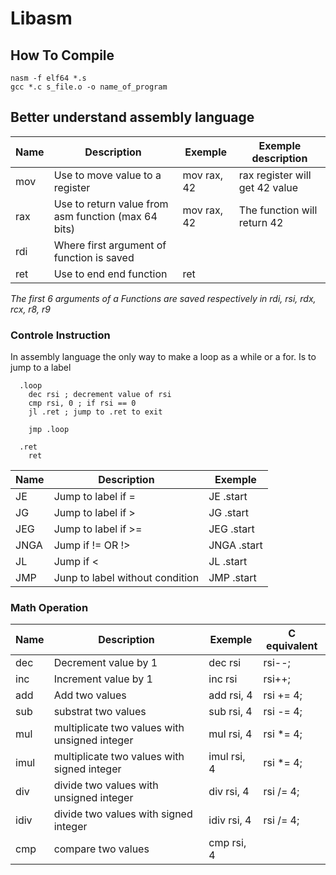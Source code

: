 # Libasm


## How To Compile
```shell
nasm -f elf64 *.s 
gcc *.c s_file.o -o name_of_program
```

## Better understand assembly language

Name | Description | Exemple | Exemple description
---- | ----------- | ------- | -------------------
mov | Use to move value to a register | mov rax, 42 | rax register will get 42 value
rax | Use to return value from asm function (max 64 bits) | mov rax, 42 | The function will return 42
rdi | Where first argument of function is saved | 
ret | Use to end end function | ret | 

*The first 6 arguments of a Functions are saved respectively in rdi, rsi, rdx, rcx, r8, r9*
### Controle Instruction

In assembly language the only way to make a loop as a while or a for. Is to jump to a label
```assembly
  .loop
    dec rsi ; decrement value of rsi
    cmp rsi, 0 ; if rsi == 0
    jl .ret ; jump to .ret to exit
    
    jmp .loop
  
  .ret
    ret
```

Name | Description | Exemple
---- | ----------- | -------
JE | Jump to label if = | JE .start
JG | Jump to label if > | JG .start
JEG | Jump to label if >= | JEG .start
JNGA | Jump if != OR !> | JNGA .start
JL | Jump if < | JL .start
JMP | Junp to label without condition | JMP .start

### Math Operation
Name | Description | Exemple | C equivalent
---- | ----------- | ------- | -------------------
dec | Decrement value by 1 | dec rsi | rsi--;
inc | Increment value by 1 | inc rsi | rsi++;
add | Add two values | add rsi, 4 | rsi += 4;
sub | substrat two values | sub rsi, 4 | rsi -= 4;
mul | multiplicate two values with unsigned integer | mul rsi, 4 | rsi *= 4;
imul | multiplicate two values with signed integer | imul rsi, 4 | rsi *= 4;
div | divide two values with unsigned integer | div rsi, 4 | rsi /= 4;
idiv | divide two values with signed integer | idiv rsi, 4 | rsi /= 4;
cmp | compare two values | cmp rsi, 4 |
